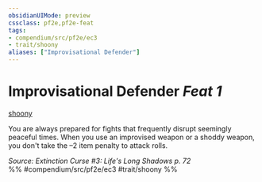 ```yaml
---
obsidianUIMode: preview
cssclass: pf2e,pf2e-feat
tags:
- compendium/src/pf2e/ec3
- trait/shoony
aliases: ["Improvisational Defender"]
---
```

# Improvisational Defender  *Feat 1*  
[shoony](/rules/traits/shoony-ec3.md)  


You are always prepared for fights that frequently disrupt seemingly peaceful times. When you use an improvised weapon or a shoddy weapon, you don't take the –2 item penalty to attack rolls.

*Source: Extinction Curse #3: Life's Long Shadows p. 72*  
%% #compendium/src/pf2e/ec3 #trait/shoony %%